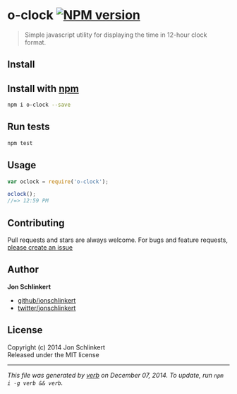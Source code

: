 # o-clock [![NPM version](https://badge.fury.io/js/o-clock.svg)](http://badge.fury.io/js/o-clock)

> Simple javascript utility for displaying the time in 12-hour clock format.

## Install
## Install with [npm](npmjs.org)

```bash
npm i o-clock --save
```

## Run tests

```bash
npm test
```

## Usage

```js
var oclock = require('o-clock');

oclock();
//=> 12:59 PM
```

## Contributing
Pull requests and stars are always welcome. For bugs and feature requests, [please create an issue](https://github.com/jonschlinkert/o-clock/issues)

## Author

**Jon Schlinkert**
 
+ [github/jonschlinkert](https://github.com/jonschlinkert)
+ [twitter/jonschlinkert](http://twitter.com/jonschlinkert) 

## License
Copyright (c) 2014 Jon Schlinkert  
Released under the MIT license

***

_This file was generated by [verb](https://github.com/assemble/verb) on December 07, 2014. To update, run `npm i -g verb && verb`._
